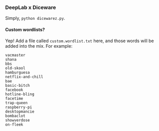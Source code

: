 ### DeepLab x Diceware

Simply, `python dicewarez.py`.

#### Custom wordlists?

Yep! Add a file called `custom.wordlist.txt` here, and those words will be added into the mix.  For example:

```
vacmaster
shana
bbs
old-skool
hamburguesa
netflix-and-chill
bae
basic-bitch
facebook
hotline-bling
facetime
trap-queen
raspberry-pi
desktopmancie
bombaclot
showverdose
on-fleek
```